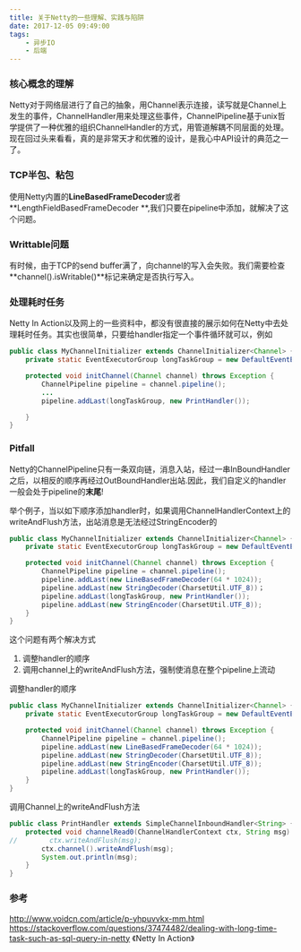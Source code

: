 ```yaml
---
title: 关于Netty的一些理解、实践与陷阱
date: 2017-12-05 09:49:00
tags:
    - 异步IO
    - 后端
---
```


### 核心概念的理解
Netty对于网络层进行了自己的抽象，用Channel表示连接，读写就是Channel上发生的事件，ChannelHandler用来处理这些事件，ChannelPipeline基于unix哲学提供了一种优雅的组织ChannelHandler的方式，用管道解耦不同层面的处理。现在回过头来看看，真的是非常天才和优雅的设计，是我心中API设计的典范之一了。

### TCP半包、粘包
使用Netty内置的**LineBasedFrameDecoder**或者**LengthFieldBasedFrameDecoder **,我们只要在pipeline中添加，就解决了这个问题。

### Writtable问题
有时候，由于TCP的send buffer满了，向channel的写入会失败。我们需要检查**channel().isWritable()**标记来确定是否执行写入。

### 处理耗时任务

Netty In Action以及网上的一些资料中，都没有很直接的展示如何在Netty中去处理耗时任务。其实也很简单，只要给handler指定一个事件循环就可以，例如

```java
public class MyChannelInitializer extends ChannelInitializer<Channel> {
    private static EventExecutorGroup longTaskGroup = new DefaultEventExecutorGroup(5);

    protected void initChannel(Channel channel) throws Exception {
        ChannelPipeline pipeline = channel.pipeline();
        ...
        pipeline.addLast(longTaskGroup, new PrintHandler());

    }
}
```



### Pitfall

Netty的ChannelPipeline只有一条双向链，消息入站，经过一串InBoundHandler之后，以相反的顺序再经过OutBoundHandler出站.因此，我们自定义的handler一般会处于pipeline的**末尾**!

举个例子，当以如下顺序添加handler时，如果调用ChannelHandlerContext上的writeAndFlush方法，出站消息是无法经过StringEncoder的
```java
public class MyChannelInitializer extends ChannelInitializer<Channel> {
    private static EventExecutorGroup longTaskGroup = new DefaultEventExecutorGroup(5);

    protected void initChannel(Channel channel) throws Exception {
        ChannelPipeline pipeline = channel.pipeline();
        pipeline.addLast(new LineBasedFrameDecoder(64 * 1024));
        pipeline.addLast(new StringDecoder(CharsetUtil.UTF_8))；
        pipeline.addLast(longTaskGroup, new PrintHandler());
        pipeline.addLast(new StringEncoder(CharsetUtil.UTF_8));
    }
}

```
这个问题有两个解决方式
1. 调整handler的顺序
2. 调用channel上的writeAndFlush方法，强制使消息在整个pipeline上流动

调整handler的顺序
```java
public class MyChannelInitializer extends ChannelInitializer<Channel> {
    private static EventExecutorGroup longTaskGroup = new DefaultEventExecutorGroup(5);

    protected void initChannel(Channel channel) throws Exception {
        ChannelPipeline pipeline = channel.pipeline();
        pipeline.addLast(new LineBasedFrameDecoder(64 * 1024));
        pipeline.addLast(new StringDecoder(CharsetUtil.UTF_8));
        pipeline.addLast(new StringEncoder(CharsetUtil.UTF_8));
        pipeline.addLast(longTaskGroup, new PrintHandler());
    }
}
```

调用Channel上的writeAndFlush方法

```java
public class PrintHandler extends SimpleChannelInboundHandler<String> {
    protected void channelRead0(ChannelHandlerContext ctx, String msg) throws Exception {
//        ctx.writeAndFlush(msg);
        ctx.channel().writeAndFlush(msg);
        System.out.println(msg);
    }
}
```

### 参考
http://www.voidcn.com/article/p-yhpuvvkx-mm.html
https://stackoverflow.com/questions/37474482/dealing-with-long-time-task-such-as-sql-query-in-netty
《Netty In Action》
